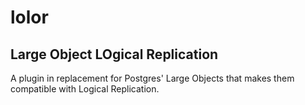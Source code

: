 # lolor

## Large Object LOgical Replication

A plugin in replacement for Postgres' Large Objects that makes them compatible with Logical Replication.

